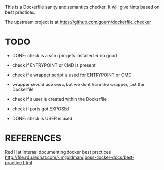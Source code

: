 This is a Dockerfile sanity and semantics checker. It will give hints based on best practices. 

The upstream project is at https://github.com/goern/dockerfile_checker

TODO
====

* DONE: check is a ssh rpm gets installed => no good

* check if ENTRYPOINT or CMD is present

* check if a wrapper script is used for ENTRYPOINT or CMD
 - wrapper should use exec, but we dont have the wrapper, just the Dockerfile

* check if a user is created within the Dockerfile
 
* check if ports got EXPOSEd

* DONE: check is USER <otherthanroot> is used

REFERENCES
==========

Red Hat internal documenting docker best practices http://file.rdu.redhat.com/~mgoldman/jboss-docker-docs/best-practice.html
